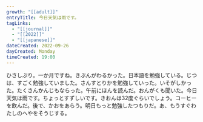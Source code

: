 ```yaml
---
growth: "[[adult]]"
entryTitle: 今日天気は雨です。
tagLinks:
  - "[[journal]]"
  - "[[2022]]"
  - "[[japanese]]"
dateCreated: 2022-09-26
dayCreated: Monday
timeCreated: 19:00
---
```

ひさしぶり。一か月ですね。きぶんがわるかった。日本語を勉強している。じつは、すごく勉強していました。さんすとりかを勉強していった。いそがしかった。たくさんかんじもならった。午前にほんを読んだ。おんがくも聞いた。今日天気は雨です。ちょっとすずしいです。きおんは32度ぐらいでしょう。コーヒーを飲んだ。後で、かおをあらう。明日もっと勉強したつもりだ。あ、もうすぐわたしのへやをそうじする。